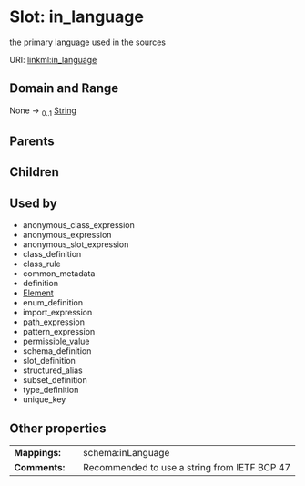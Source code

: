 
# Slot: in_language


the primary language used in the sources

URI: [linkml:in_language](https://w3id.org/linkml/in_language)


## Domain and Range

None &#8594;  <sub>0..1</sub> [String](types/String.md)

## Parents


## Children


## Used by

 * anonymous_class_expression
 * anonymous_expression
 * anonymous_slot_expression
 * class_definition
 * class_rule
 * common_metadata
 * definition
 * [Element](Element.md)
 * enum_definition
 * import_expression
 * path_expression
 * pattern_expression
 * permissible_value
 * schema_definition
 * slot_definition
 * structured_alias
 * subset_definition
 * type_definition
 * unique_key

## Other properties

|  |  |  |
| --- | --- | --- |
| **Mappings:** | | schema:inLanguage |
| **Comments:** | | Recommended to use a string from IETF BCP 47 |

